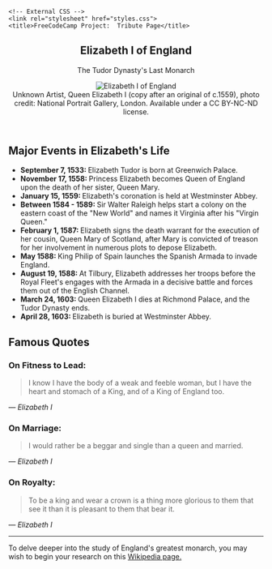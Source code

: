 <!doctype html>
<html lang="en">
  <head>
    <!-- Required meta tags -->
    <meta charset="utf-8">
    <meta http-equiv="x-ua-compatible" content="ie=edge">
    <meta name="viewport" content="width=device-width, initial-scale=1, shrink-to-fit=no">

    <!-- External CSS -->
    <link rel="stylesheet" href="styles.css">
    <title>FreeCodeCamp Project:  Tribute Page</title>
  </head>
  
  <body>
    <div id="main">
      <article>
	<header>
          <h1 id="title">Elizabeth I of England</h1>
          <p>The Tudor Dynasty's Last Monarch</p>
  	  <div id="img-div">
   	    <img id="image" src="https://i.imgur.com/jj1DpOX.jpg" alt="Elizabeth I of England">
	      <div id="img-caption">Unknown Artist, Queen Elizabeth I (copy after an original of c.1559), photo credit: National Portrait Gallery, London. Available under a CC BY-NC-ND license.
	      </div>
          </div>
	</header>
	<section id="tribute-info">
	  <h2>Major Events in Elizabeth's Life</h2>
  	    <ul>
  	      <li><strong>September 7, 1533:  </strong>Elizabeth Tudor is born at Greenwich Palace.</li>
	      <li><strong>November 17, 1558:  </strong>Princess Elizabeth becomes Queen of England upon the death of her sister, Queen Mary.</li>
	      <li><strong>January 15, 1559:  </strong>Elizabeth's coronation is held at Westminster Abbey.</li>
              <li><strong>Between 1584 - 1589:  </strong>Sir Walter Raleigh helps start a colony on the eastern coast of the "New World" and names it Virginia after his "Virgin Queen."</li>
              <li><strong>February 1, 1587:  </strong>Elizabeth signs the death warrant for the execution of her cousin, Queen Mary of Scotland, after Mary is convicted of treason for her involvement in numerous plots to depose Elizabeth.</li>
              <li><strong>May 1588:  </strong>King Philip of Spain launches the Spanish Armada to invade England.</li>
              <li><strong>August 19, 1588:  </strong>At Tilbury, Elizabeth addresses her troops before the Royal Fleet's engages with the Armada in a decisive battle and forces them out of the English Channel.</li>
              <li><strong>March 24, 1603:  </strong>Queen Elizabeth I dies at Richmond Palace, and the Tudor Dynasty ends.</li>
              <li><strong>April 28, 1603:  </strong>Elizabeth is buried at Westminster Abbey.</li>
            </ul>
	  </section>
	  <section>
  	    <h2>Famous Quotes</h2>
	      <div id="container">
		<div class="quote">
		  <h3 class="text-center"><strong>On Fitness to Lead:</strong></h3>
		  <blockquote>
		  <p>I know I have the body of a weak and feeble woman, but I have the heart and stomach of a King, and of a King of England too.</p>
		  </blockquote>
		  <cite>— Elizabeth I</cite>
		</div>
		<div class="quote">
		  <h3 class="text-center"><strong>On Marriage:</strong></h3>
		  <blockquote>
		  <p>I would rather be a beggar and single than a queen and married.</p>
		  </blockquote>
		  <cite>— Elizabeth I</cite>
                </div>
                <div class="quote">
		  <h3 class="text-center"><strong>On Royalty:</strong></h3>
                  <blockquote>
        	  <p>To be a king and wear a crown is a thing more glorious to them that see it than it is pleasant to them that bear it.</p>
		  </blockquote>
		  <cite>— Elizabeth I</cite>
		</div>
	       </div
	      </section>
              <hr>
     <footer>
       <p>To delve deeper into the study of England's greatest monarch, you may wish to begin your research on this <a id="tribute-link" href="https://en.wikipedia.org/wiki/Elizabeth_I_of_England" target="_blank">Wikipedia page.</a></p>
</footer
      </article>
     </div>
   </body>
 </html>
